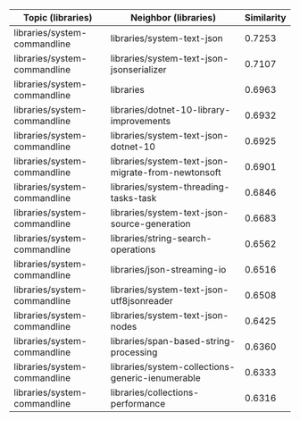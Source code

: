 | Topic (libraries) | Neighbor (libraries) | Similarity |
|-------------|-------------------|------------|
| libraries/system-commandline | libraries/system-text-json | 0.7253 |
| libraries/system-commandline | libraries/system-text-json-jsonserializer | 0.7107 |
| libraries/system-commandline | libraries | 0.6963 |
| libraries/system-commandline | libraries/dotnet-10-library-improvements | 0.6932 |
| libraries/system-commandline | libraries/system-text-json-dotnet-10 | 0.6925 |
| libraries/system-commandline | libraries/system-text-json-migrate-from-newtonsoft | 0.6901 |
| libraries/system-commandline | libraries/system-threading-tasks-task | 0.6846 |
| libraries/system-commandline | libraries/system-text-json-source-generation | 0.6683 |
| libraries/system-commandline | libraries/string-search-operations | 0.6562 |
| libraries/system-commandline | libraries/json-streaming-io | 0.6516 |
| libraries/system-commandline | libraries/system-text-json-utf8jsonreader | 0.6508 |
| libraries/system-commandline | libraries/system-text-json-nodes | 0.6425 |
| libraries/system-commandline | libraries/span-based-string-processing | 0.6360 |
| libraries/system-commandline | libraries/system-collections-generic-ienumerable | 0.6333 |
| libraries/system-commandline | libraries/collections-performance | 0.6316 |
